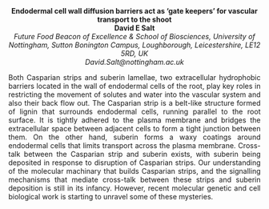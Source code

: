 <center><strong>Endodermal cell wall diffusion barriers act as ‘gate keepers’ for
vascular transport to the shoot</strong>

<center><strong>David E Salt</strong>

<center><i>Future Food Beacon of Excellence & School of Biosciences, University of
Nottingham, Sutton Bonington Campus, Loughborough, Leicestershire, LE12
5RD, UK</i>

<center><i>David.Salt@nottingham.ac.uk</i>

<p style="text-align:justify">Both Casparian strips and suberin lamellae, two extracellular
hydrophobic barriers located in the wall of endodermal cells of the
root, play key roles in restricting the movement of solutes and water
into the vascular system and also their back flow out. The Casparian
strip is a belt-like structure formed of lignin that surrounds
endodermal cells, running parallel to the root surface. It is tightly
adhered to the plasma membrane and bridges the extracellular space
between adjacent cells to form a tight junction between them. On the
other hand, suberin forms a waxy coatings around endodermal cells that
limits transport across the plasma membrane. Cross-talk between the
Casparian strip and suberin exists, with suberin being deposited in
response to disruption of Casparian strips. Our understanding of the
molecular machinary that builds Casparian strips, and the signalling
mechanisms that mediate cross-talk between these strips and suberin
deposition is still in its infancy. However, recent molecular genetic
and cell biological work is starting to unravel some of these mysteries.
